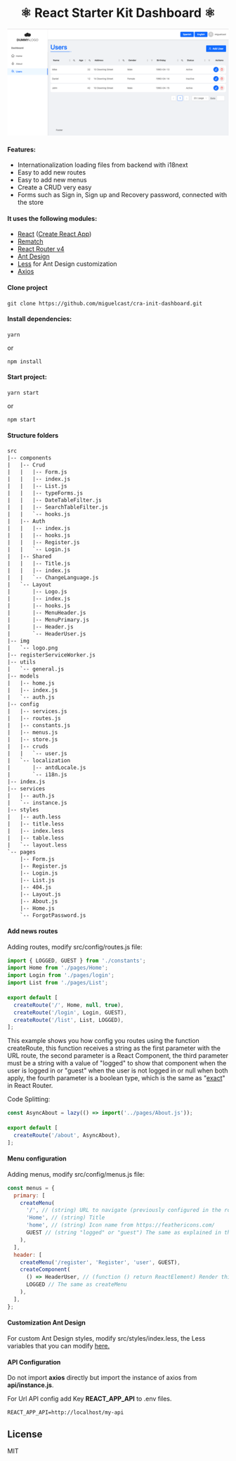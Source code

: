 <h1 align="center">⚛ React Starter Kit Dashboard ⚛ </h1>

![ScreenShot](./screenshot.png)

#### Features:
* Internationalization loading files from backend with i18next
* Easy to add new routes
* Easy to add new menus
* Create a CRUD very easy
* Forms such as Sign in, Sign up and Recovery password, connected with the store

#### It uses the following modules:
* [React](https://reactjs.org) ([Create React App](https://github.com/facebook/create-react-app))
* [Rematch](https://rematch.gitbooks.io/rematch/content/#getting-started)
* [React Router v4](https://reacttraining.com/react-router/)
* [Ant Design](https://ant.design)
* [Less](http://lesscss.org) for Ant Design customization
* [Axios](https://github.com/axios/axios)

#### Clone project

```
git clone https://github.com/miguelcast/cra-init-dashboard.git
```

#### Install dependencies:

```
yarn
```
or
```
npm install
```

#### Start project:

```
yarn start
```
or
```
npm start
```

#### Structure folders
```
src
|-- components
|   |-- Crud
|   |   |-- Form.js
|   |   |-- index.js
|   |   |-- List.js
|   |   |-- typeForms.js
|   |   |-- DateTableFilter.js
|   |   |-- SearchTableFilter.js
|   |   `-- hooks.js
|   |-- Auth
|   |   |-- index.js
|   |   |-- hooks.js
|   |   |-- Register.js
|   |   `-- Login.js
|   |-- Shared
|   |   |-- Title.js
|   |   |-- index.js
|   |   `-- ChangeLanguage.js
|   `-- Layout
|       |-- Logo.js
|       |-- index.js
|       |-- hooks.js
|       |-- MenuHeader.js
|       |-- MenuPrimary.js
|       |-- Header.js
|       `-- HeaderUser.js
|-- img
|   `-- logo.png
|-- registerServiceWorker.js
|-- utils
|   `-- general.js
|-- models
|   |-- home.js
|   |-- index.js
|   `-- auth.js
|-- config
|   |-- services.js
|   |-- routes.js
|   |-- constants.js
|   |-- menus.js
|   |-- store.js
|   |-- cruds
|   |   `-- user.js
|   `-- localization
|       |-- antdLocale.js
|       `-- i18n.js
|-- index.js
|-- services
|   |-- auth.js
|   `-- instance.js
|-- styles
|   |-- auth.less
|   |-- title.less
|   |-- index.less
|   |-- table.less
|   `-- layout.less
`-- pages
    |-- Form.js
    |-- Register.js
    |-- Login.js
    |-- List.js
    |-- 404.js
    |-- Layout.js
    |-- About.js
    |-- Home.js
    `-- ForgotPassword.js
```

#### Add news routes

Adding routes, modify src/config/routes.js file:

```javascript
import { LOGGED, GUEST } from './constants';
import Home from './pages/Home';
import Login from './pages/login';
import List from './pages/List';

export default [
  createRoute('/', Home, null, true),
  createRoute('/login', Login, GUEST),
  createRoute('/list', List, LOGGED),
];
```
This example shows you how config you routes using the function createRoute, this function receives a string as the first
parameter with the URL route, the second parameter is a React Component, the third parameter must be a string with a value
of "logged" to show that component when the user is logged in or "guest" when the user is not logged in or null when
both apply, the fourth parameter is a boolean type, which is the same as
"[exact](https://github.com/ReactTraining/react-router/blob/master/packages/react-router/docs/api/Route.md)" in React Router.

Code Splitting:

```javascript
const AsyncAbout = lazy(() => import('../pages/About.js'));

export default [
  createRoute('/about', AsyncAbout),
];
```

#### Menu configuration

Adding menus, modify src/config/menus.js file:

```javascript
const menus = {
  primary: [
    createMenu(
      '/', // (string) URL to navigate (previously configured in the routes )
      'Home', // (string) Title
      'home', // (string) Icon name from https://feathericons.com/
      GUEST // (string "logged" or "guest") The same as explained in the paragraph above
    ),
  ],
  header: [
    createMenu('/register', 'Register', 'user', GUEST),
    createComponent(
      () => HeaderUser, // (function () return ReactElement) Render this component in the menu
      LOGGED // The same as createMenu
    ),
  ],
};
```

#### Customization Ant Design

For custom Ant Design styles, modify src/styles/index.less, the Less variables that you can modify [here.](https://github.com/ant-design/ant-design/blob/master/components/style/themes/default.less)

#### API Configuration

Do not import **axios** directly but import the instance of axios from **api/instance.js**.

For Url API config add Key **REACT_APP_API** to .env files.

```
REACT_APP_API=http://localhost/my-api
```

## License

MIT
